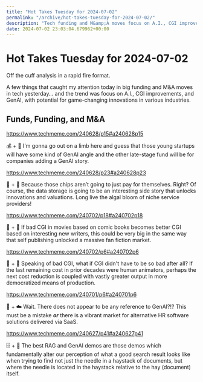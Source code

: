 ```yaml
---
title: "Hot Takes Tuesday for 2024-07-02"
permalink: "/archive/hot-takes-tuesday-for-2024-07-02/"
description: "Tech funding and M&amp;A moves focus on A.I., CGI improvements, and GenAI, with potential for game-changing innovations in various industries."
date: 2024-07-02 23:03:04.679962+00:00
---
```


<h1>Hot Takes Tuesday for 2024-07-02</h1><p>Off the cuff analysis in a rapid fire format.</p><p>A few things that caught my attention today in big funding and M&amp;A moves in tech yesterday… and the trend was focus on A.I., CGI improvements, and GenAI, with potential for game-changing innovations in various industries.</p><h2>Funds, Funding, and M&amp;A</h2><p><a target="_blank" rel="noopener noreferrer nofollow" href="https://www.techmeme.com/240628/p15#a240628p15">https://www.techmeme.com/240628/p15#a240628p15</a></p><p>💰 + 🎰 I'm gonna go out on a limb here and guess that those young startups will have some kind of GenAI angle and the other late-stage fund will be for companies adding a GenAI story.</p><p><a target="_blank" rel="noopener noreferrer nofollow" href="https://www.techmeme.com/240628/p23#a240628p23">https://www.techmeme.com/240628/p23#a240628p23</a></p><p>🍪 + 🤖 Because those chips aren’t going to just pay for themselves. Right? Of course, the data storage is going to be an interesting side story that unlocks innovations and valuations. Long live the algal bloom of niche service providers!</p><p><a target="_blank" rel="noopener noreferrer nofollow" href="https://www.techmeme.com/240702/p18#a240702p18">https://www.techmeme.com/240702/p18#a240702p18</a></p><p>🎥 + 🤖 If bad CGI in movies based on comic books becomes better CGI based on interesting new writers, this could be very big in the same way that self publishing unlocked a massive fan fiction market.</p><p><a target="_blank" rel="noopener noreferrer nofollow" href="https://www.techmeme.com/240702/p6#a240702p6">https://www.techmeme.com/240702/p6#a240702p6</a></p><p>🎥 + 🤖 Speaking of bad CGI, what if CGI didn't have to be so bad after all? If the last remaining cost in prior decades were human animators, perhaps the next cost reduction is coupled with vastly greater output in more democratized means of production.</p><p><a target="_blank" rel="noopener noreferrer nofollow" href="https://www.techmeme.com/240701/p6#a240701p6">https://www.techmeme.com/240701/p6#a240701p6</a></p><p>👥 + ☁️ Wait. There does not appear to be any reference to GenAI?!? This must be a mistake <strong><em>or</em></strong> there is a vibrant market for alternative HR software solutions delivered via SaaS. </p><p><a target="_blank" rel="noopener noreferrer nofollow" href="https://www.techmeme.com/240627/p41#a240627p41">https://www.techmeme.com/240627/p41#a240627p41</a></p><p>🗄️ + 🤖 The best RAG and GenAI demos are those demos which fundamentally alter our perception of what a good search result looks like when trying to find not just the needle in a haystack of documents, but where the needle is located in the haystack relative to the hay (document) itself.</p><ol class="footnotes"></ol>